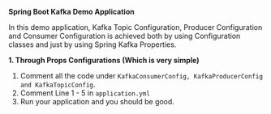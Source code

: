 **Spring Boot Kafka Demo Application**

In this demo application, Kafka Topic Configuration, Producer Configuration and Consumer Configuration is achieved both by using Configuration classes and just by using Spring Kafka Properties.

**1. Through Props Configurations (Which is very simple)**
1. Comment all the code under `KafkaConsumerConfig, KafkaProducerConfig and KafkaTopicConfig`.
2. Comment Line 1 - 5 in `application.yml`
3. Run your application and you should be good.

